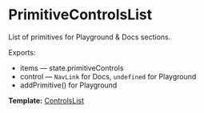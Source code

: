 # PrimitiveControlsList

List of primitives for Playground & Docs sections.

Exports:

* items — state.primitiveControls
* control — `NavLink` for Docs, `undefined` for Playground
* addPrimitive() for Playground

__Template:__ [ControlsList](#controlslist)
